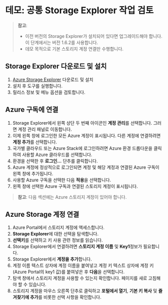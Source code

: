 # 데모: 공통 Storage Explorer 작업 검토

>**참고**:
>- 이전 버전의 Storage Explorer가 설치되어 있다면 업그레이드해야 합니다. 이 단계에서는 버전 1.6.2를 사용합니다.
>- 데모 목적으로 기본 스토리지 계정 연결만 수행합니다.

## Storage Explorer 다운로드 및 설치

1. [Azure Storage Explorer](https://azure.microsoft.com/features/storage-explorer/) 다운로드 및 설치 
2. 설치 후 도구를 실행합니다.
3. 릴리스 정보 및 메뉴 옵션을 검토합니다.

## Azure 구독에 연결

1. Storage Explorer에서 왼쪽 상단 두 번째 아이콘인 **계정 관리**를 선택합니다. 그러면 계정 관리 패널로 이동합니다.
2. 이제 왼쪽 창에 로그인한 모든 Azure 계정이 표시됩니다. 다른 계정에 연결하려면 **계정 추가**를 선택합니다.
3. 국가별 클라우드 또는 Azure Stack에 로그인하려면 Azure 환경 드롭다운을 클릭하여 사용할 Azure 클라우드를 선택합니다. 
4. 환경을 선택한 후 **로그인...** 단추를 클릭합니다. 
5. Azure 계정에 정상적으로 로그인되면 계정 및 해당 계정과 연결된 Azure 구독이 왼쪽 창에 추가됩니다. 
6. 사용할 Azure 구독을 선택한 다음 **적용**을 선택합니다.
7. 왼쪽 창에 선택한 Azure 구독과 연결된 스토리지 계정이 표시됩니다.

>**참고**: 다음 섹션에는 Azure 스토리지 계정이 있어야 합니다. 

## Azure Storage 계정 연결

1. Azure Portal에서 스토리지 계정에 액세스합니다.
2. **Storage Explorer**에 대한 선택을 탐색합니다.
3. **선택키**를 선택하고 키 사용 관련 정보를 읽습니다. 
4. Storage Explorer에서 연결하려면 **스토리지 계정 이름** 및 **Key1**정보가 필요합니다.
5. Storage Explorer에서 **계정을 추가**합니다.
6. 계정 이름 텍스트 상자에 계정 이름을 붙여넣고 계정 키 텍스트 상자에 계정 키(Azure Portal의 key1 값)를 붙여넣은 후 **다음**을 선택합니다.
7. 탐색 창에서 스토리지 계정을 사용할 수 있는지 확인합니다. 페이지를 새로 고침해야 할 수 있습니다. 
8. 스토리지 계정을 마우스 오른쪽 단추로 클릭하고 **포털에서 열기**, **기본 키 복사** 및 **즐겨찾기에 추가**를 비롯한 선택 사항을 확인합니다.
